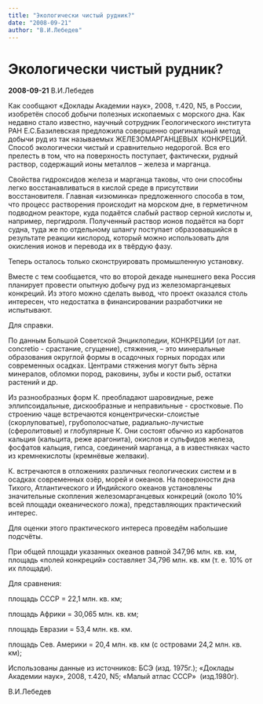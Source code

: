 ```yaml
---
title: "Экологически чистый рудник?"
date: "2008-09-21"
author: "В.И.Лебедев"
---
```


# Экологически чистый рудник?

**2008-09-21** В.И.Лебедев

Как сообщают «Доклады Академии наук», 2008, т.420, N5, в России, изобретён способ добычи полезных ископаемых с морского дна. Как недавно стало известно, научный сотрудник Геологического института РАН Е.С.Базилевская предложила совершенно оригинальный метод добычи руд из так называемых ЖЕЛЕЗОМАРГАНЦЕВЫХ  КОНКРЕЦИЙ. Способ экологически чистый и сравнительно недорогой. Вся его прелесть в том, что на поверхность поступает, фактически, рудный раствор, содержащий ионы металлов – железа и марганца. 



Свойства гидроксидов железа и марганца таковы, что они способны легко восстанавливаться в кислой среде в присутствии восстановителя. Главная «изюминка» предложенного способа в том, что процесс растворения происходит на морском дне, в герметичном подводном реакторе, куда подаётся слабый раствор серной кислоты и, например, пергидроля. Полученный раствор ионов подаётся на борт судна, туда же по отдельному шлангу поступает образовавшийся в результате реакции кислород, который можно использовать для окисления ионов и перевода их в твёрдую фазу.

Теперь осталось только сконструировать промышленную установку. 

Вместе с тем сообщается, что во второй декаде нынешнего века Россия планирует провести опытную добычу руд из железомарганцевых конкреций. Из этого можно сделать вывод, что проект оказался столь интересен, что недостатка в финансировании разработчики не испытывают.



Для справки.

По данным Большой Советской Энциклопедии, КОНКРЕЦИИ (от лат. concretio - срастание, сгущение), стяжения, – это минеральные образования округлой формы в осадочных горных породах или современных осадках. Центрами стяжения могут быть зёрна минералов, обломки пород, раковины, зубы и кости рыб, остатки растений и др. 

Из разнообразных форм К. преобладают шаровидные, реже эллипсоидальные, дискообразные и неправильные - сростковые. По строению чаще встречаются концентрически-слоистые (скорлуповатые), грубополосчатые, радиально-лучистые (сферолитовые) и глобулярные К. Они состоят обычно из карбонатов кальция (кальцита, реже арагонита), окислов и сульфидов железа, фосфатов кальция, гипса, соединений марганца, а в известняках часто из кремнекислоты (кремнёвые желваки). 

К. встречаются в отложениях различных геологических систем и в осадках современных озёр, морей и океанов. На поверхности дна Тихого, Атлантического и Индийского океанов установлены значительные скопления железомарганцевых конкреций (около 10% всей площади океанического ложа), представляющих практический интерес. 

Для оценки этого практического интереса проведём набольшие подсчёты.

При общей площади указанных океанов равной 347,96 млн. кв. км,  площадь «полей конкреций» составляет 34,796 млн. кв. км (т. е. 10% от их площади).  



Для сравнения: 

площадь СССР = 22,1 млн. кв. км; 

площадь Африки = 30,065 млн. кв. км; 

площадь Евразии = 53,4 млн. кв. км.

площадь Сев. Америки = 20,4 млн. кв. км (с островами 24,2 млн. кв. км);

Использованы данные из источников: БСЭ (изд. 1975г.); «Доклады Академии наук», 2008, т.420, N5; «Малый атлас СССР»  (изд.1980г).



В.И.Лебедев